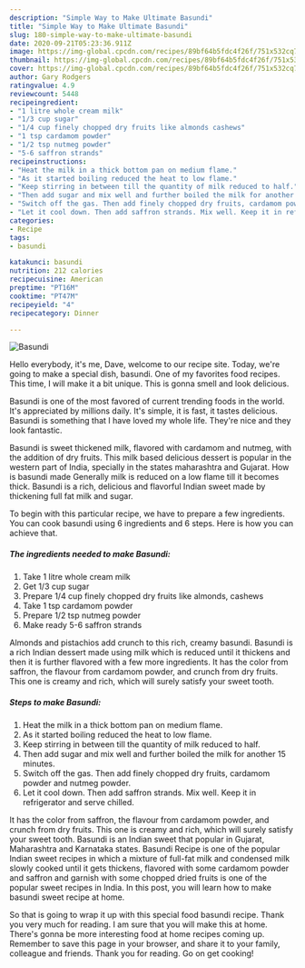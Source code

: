 ```yaml
---
description: "Simple Way to Make Ultimate Basundi"
title: "Simple Way to Make Ultimate Basundi"
slug: 180-simple-way-to-make-ultimate-basundi
date: 2020-09-21T05:23:36.911Z
image: https://img-global.cpcdn.com/recipes/89bf64b5fdc4f26f/751x532cq70/basundi-recipe-main-photo.jpg
thumbnail: https://img-global.cpcdn.com/recipes/89bf64b5fdc4f26f/751x532cq70/basundi-recipe-main-photo.jpg
cover: https://img-global.cpcdn.com/recipes/89bf64b5fdc4f26f/751x532cq70/basundi-recipe-main-photo.jpg
author: Gary Rodgers
ratingvalue: 4.9
reviewcount: 5448
recipeingredient:
- "1 litre whole cream milk"
- "1/3 cup sugar"
- "1/4 cup finely chopped dry fruits like almonds cashews"
- "1 tsp cardamom powder"
- "1/2 tsp nutmeg powder"
- "5-6 saffron strands"
recipeinstructions:
- "Heat the milk in a thick bottom pan on medium flame."
- "As it started boiling reduced the heat to low flame."
- "Keep stirring in between till the quantity of milk reduced to half."
- "Then add sugar and mix well and further boiled the milk for another 15 minutes."
- "Switch off the gas. Then add finely chopped dry fruits, cardamom powder and nutmeg powder."
- "Let it cool down. Then add saffron strands. Mix well. Keep it in refrigerator and serve chilled."
categories:
- Recipe
tags:
- basundi

katakunci: basundi 
nutrition: 212 calories
recipecuisine: American
preptime: "PT16M"
cooktime: "PT47M"
recipeyield: "4"
recipecategory: Dinner

---
```



![Basundi](https://img-global.cpcdn.com/recipes/89bf64b5fdc4f26f/751x532cq70/basundi-recipe-main-photo.jpg)

Hello everybody, it's me, Dave, welcome to our recipe site. Today, we're going to make a special dish, basundi. One of my favorites food recipes. This time, I will make it a bit unique. This is gonna smell and look delicious.

Basundi is one of the most favored of current trending foods in the world. It's appreciated by millions daily. It's simple, it is fast, it tastes delicious. Basundi is something that I have loved my whole life. They're nice and they look fantastic.

Basundi is sweet thickened milk, flavored with cardamom and nutmeg, with the addition of dry fruits. This milk based delicious dessert is popular in the western part of India, specially in the states maharashtra and Gujarat. How is basundi made Generally milk is reduced on a low flame till it becomes thick. Basundi is a rich, delicious and flavorful Indian sweet made by thickening full fat milk and sugar.


To begin with this particular recipe, we have to prepare a few ingredients. You can cook basundi using 6 ingredients and 6 steps. Here is how you can achieve that.

<!--inarticleads1-->

##### The ingredients needed to make Basundi:

1. Take 1 litre whole cream milk
1. Get 1/3 cup sugar
1. Prepare 1/4 cup finely chopped dry fruits like almonds, cashews
1. Take 1 tsp cardamom powder
1. Prepare 1/2 tsp nutmeg powder
1. Make ready 5-6 saffron strands


Almonds and pistachios add crunch to this rich, creamy basundi. Basundi is a rich Indian dessert made using milk which is reduced until it thickens and then it is further flavored with a few more ingredients. It has the color from saffron, the flavour from cardamom powder, and crunch from dry fruits. This one is creamy and rich, which will surely satisfy your sweet tooth. 

<!--inarticleads2-->

##### Steps to make Basundi:

1. Heat the milk in a thick bottom pan on medium flame.
1. As it started boiling reduced the heat to low flame.
1. Keep stirring in between till the quantity of milk reduced to half.
1. Then add sugar and mix well and further boiled the milk for another 15 minutes.
1. Switch off the gas. Then add finely chopped dry fruits, cardamom powder and nutmeg powder.
1. Let it cool down. Then add saffron strands. Mix well. Keep it in refrigerator and serve chilled.


It has the color from saffron, the flavour from cardamom powder, and crunch from dry fruits. This one is creamy and rich, which will surely satisfy your sweet tooth. Basundi is an Indian sweet that popular in Gujarat, Maharashtra and Karnataka states. Basundi Recipe is one of the popular Indian sweet recipes in which a mixture of full-fat milk and condensed milk slowly cooked until it gets thickens, flavored with some cardamom powder and saffron and garnish with some chopped dried fruits is one of the popular sweet recipes in India. In this post, you will learn how to make basundi sweet recipe at home. 

So that is going to wrap it up with this special food basundi recipe. Thank you very much for reading. I am sure that you will make this at home. There's gonna be more interesting food at home recipes coming up. Remember to save this page in your browser, and share it to your family, colleague and friends. Thank you for reading. Go on get cooking!
